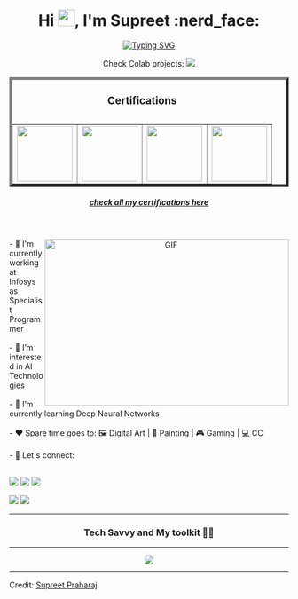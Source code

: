 <h1 align="center">Hi <img src="https://media.giphy.com/media/hvRJCLFzcasrR4ia7z/giphy.gif" width="30">, I'm Supreet :nerd_face:</h1>
<p align="center">
<a href="https://git.io/typing-svg" target="_blank"><img src="https://readme-typing-svg.demolab.com?font=Alkatra&size=22&pause=1000&color=00FFF5&center=true&width=650&lines=A+Data+Engineer%2C+Empowering+Solutions+through+Data+and+Tech;AI+Enthusiast%2C+Unleashing+Innovation+with+Artificial+Intelligence;Web+App+Fanatic%2C+Crafting+Dynamic+Online+Experiences+with+Fervor" alt="Typing SVG" /></a>
</p>
<p align="center">Check Colab projects: <a target="_blank" href="https://colab.research.google.com/drive/1F6qCirkDpn_RJkJlSK2jrTvnZTX7azoH?usp=sharing"><img src="https://img.shields.io/badge/Colab-F9AB00?style=for-the-badge&logo=googlecolab&color=525252"></a></p>
<table border="5" align="center">
<caption><h3 align="center">Certifications</h3></caption>
<tr>
  <td><a target="_blank" href="https://www.credly.com/badges/9245abc0-50e3-4103-a506-922db4644ca1/public_url">
  <img src='https://images.credly.com/size/220x220/images/be8fcaeb-c769-4858-b567-ffaaa73ce8cf/image.png' height="100"/>
</a>
    </td>
  <td>
<a target="_blank" href="https://www.credly.com/badges/1853ef93-c68c-4f66-b89b-edfbe076ca00/public_url">
  <img src='https://images.credly.com/size/220x220/images/6e740902-ae17-42c3-85c9-b4d017d8e21e/image.png' height="100"/>
</a>
    </td>
  <td>
    <a target="_blank" href="https://credentials.databricks.com/f2e496d3-127d-45c8-b4c4-fe417503452d">
      <img src="https://images.squarespace-cdn.com/content/v1/5bce4071ab1a620db382773e/62f853ba-36ad-4183-8415-b48f467c2de2/Data+Engineer+Associate+Badge.png" height="100"/>
    </a>
  </td>
  <td>
    <a target="_blank" href="https://www.credly.com/badges/0dbc8259-3dd9-4ea8-9b37-0c6b7868a57c/public_url">
      <img src="https://images.credly.com/size/680x680/images/00634f82-b07f-4bbd-a6bb-53de397fc3a6/image.png" height="100"/>
      </a>
    </td>
  </tr>
  </table>
  <h5 align="center"><a target="_blank" href="https://www.credly.com/users/supreet-praharaj/badges">check all my certifications here</a></h5>
  <br/>
  <br/>
<a target="_blank" align="center">
  <img align="right" top="500" height="300" width="440" alt="GIF" src="https://media.giphy.com/media/SWoSkN6DxTszqIKEqv/giphy.gif">
</a>
- 🏬 I'm currently working at Infosys as Specialist Programmer  
<br/>
<br/>
- 👀 I’m interested in AI Technologies
<br/>
<br/>
- 🌱 I’m currently learning Deep Neural Networks
<br/>
<br/>
- ❤️ Spare time goes to: 🖼️ Digital Art | 🎨 Painting | 🎮 Gaming | 💻 CC
<br/>
<br/>
- 🤙 Let's connect:
<br/>
<br/>
<p>
  <a href="https://www.linkedin.com/in/supreet-praharaj/" target="_blank"><img src="https://img.shields.io/badge/LinkedIn-0077B5?style=for-the-badge&logo=linkedin&logoColor=white"/></a>
  <a href="mailto:supreet.praharaj.pro+github@gmail.com" target="_blank"><img src="https://img.shields.io/badge/Gmail-D14836?style=for-the-badge&logo=gmail&logoColor=white"/></a> 
  <a href="https://www.instagram.com/ig_blaze.n.flame" target="_blank"><img src="https://img.shields.io/badge/Instagram-E4405F?style=for-the-badge&logo=instagram&logoColor=white"/></a>
<p/>
<p>
  <a href="https://www.hackerrank.com/Supreet_Praharaj" target="_blank"><img src="https://img.shields.io/badge/-Hackerrank-2EC866?style=for-the-badge&logo=HackerRank&logoColor=white"/></a>
  <a href="https://leetcode.com/supreet-praharaj/" target="_blank"><img src="https://img.shields.io/badge/-LeetCode-FFA116?style=for-the-badge&logo=LeetCode&logoColor=black"/></a>
</p>
<hr/>
<h3 align="center">Tech Savvy and My toolkit 🧑‍💻</h3>
<hr/>
<p align="center">
  <a href="https://skillicons.dev" target="_blank">
    <img src="https://skillicons.dev/icons?i=git,github,vscode,azure,aws,py,pytorch,java,spring,gradle,maven,jenkins,html,js,css,vite,angular,react,d3,redux,tailwind,bootstrap,materialui,firebase,md,postman,nodejs,ts&perline=14" />
  </a>
</p>
<hr/>

Credit: [Supreet Praharaj](https://github.com/spraharaj-projects)
<!---
spraharaj-projects/spraharaj-projects is a ✨ special ✨ repository because its `README.md` (this file) appears on your GitHub profile.
You can click the Preview link to take a look at your changes.
--->
